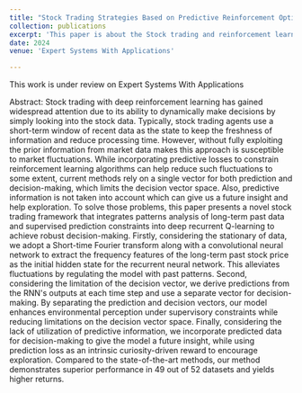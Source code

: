 ```yaml
---
title: "Stock Trading Strategies Based on Predictive Reinforcement Optimization and Past Historical Event Trends"
collection: publications
excerpt: 'This paper is about the Stock trading and reinforcement learning'
date: 2024
venue: 'Expert Systems With Applications' 

---
```


This work is under review on Expert Systems With Applications

Abstract:
Stock trading with deep reinforcement learning has gained widespread attention due to its ability to dynamically make decisions by simply looking into the stock data.
Typically, stock trading agents use a short-term window of recent data as the state to keep the freshness of information and reduce processing time. 
However, without fully exploiting the prior information from market data makes this approach is susceptible to market fluctuations.
While incorporating predictive losses to constrain reinforcement learning algorithms can help reduce such fluctuations to some extent, current methods rely on a single vector for both prediction and decision-making, which limits the decision vector space.
Also, predictive information is not taken into account which can give us a future insight and help exploration.
To solve those problems, this paper presents a novel stock trading framework that integrates patterns analysis of long-term past data and supervised prediction constraints into deep recurrent Q-learning to achieve robust decision-making. 
Firstly, considering the stationary of data, we adopt a Short-time Fourier transform along with a convolutional neural network to extract the frequency features of the long-term past stock price as the initial hidden state for the recurrent neural network. 
This alleviates fluctuations by regulating the model with past patterns.
Second, considering the limitation of the decision vector, we derive predictions from the RNN's outputs at each time step and use a separate vector for decision-making.
By separating the prediction and decision vectors, our model enhances environmental perception under supervisory constraints while reducing limitations on the decision vector space.
Finally, considering the lack of utilization of predictive information, we incorporate predicted data for decision-making to give the model a future insight, while using prediction loss as an intrinsic curiosity-driven reward to encourage exploration.
Compared to the state-of-the-art methods, our method demonstrates superior performance in 49 out of 52 datasets and yields higher returns.



